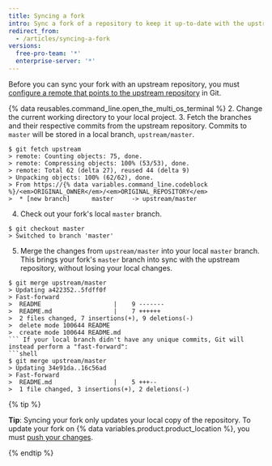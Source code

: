 ```yaml
---
title: Syncing a fork
intro: Sync a fork of a repository to keep it up-to-date with the upstream repository.
redirect_from:
  - /articles/syncing-a-fork
versions:
  free-pro-team: '*'
  enterprise-server: '*'
---
```


Before you can sync your fork with an upstream repository, you must [configure a remote that points to the upstream repository](/articles/configuring-a-remote-for-a-fork) in Git.

{% data reusables.command_line.open_the_multi_os_terminal %}
2. Change the current working directory to your local project.
3. Fetch the branches and their respective commits from the upstream repository. Commits to `master` will be stored in a local branch, `upstream/master`.
  ```shell
  $ git fetch upstream
  > remote: Counting objects: 75, done.
  > remote: Compressing objects: 100% (53/53), done.
  > remote: Total 62 (delta 27), reused 44 (delta 9)
  > Unpacking objects: 100% (62/62), done.
  > From https://{% data variables.command_line.codeblock %}/<em>ORIGINAL_OWNER</em>/<em>ORIGINAL_REPOSITORY</em>
  >  * [new branch]      master     -> upstream/master
  ```
4. Check out your fork's local `master` branch.
  ```shell
  $ git checkout master
  > Switched to branch 'master'
  ```
5. Merge the changes from `upstream/master` into your local `master` branch. This brings your fork's `master` branch into sync with the upstream repository, without losing your local changes.
  ```shell
  $ git merge upstream/master
  > Updating a422352..5fdff0f
  > Fast-forward
  >  README                    |    9 -------
  >  README.md                 |    7 ++++++
  >  2 files changed, 7 insertions(+), 9 deletions(-)
  >  delete mode 100644 README
  >  create mode 100644 README.md
  ``` If your local branch didn't have any unique commits, Git will instead perform a "fast-forward":
  ```shell
  $ git merge upstream/master
  > Updating 34e91da..16c56ad
  > Fast-forward
  >  README.md                 |    5 +++--
  >  1 file changed, 3 insertions(+), 2 deletions(-)
  ```

{% tip %}

**Tip**: Syncing your fork only updates your local copy of the repository. To update your fork on {% data variables.product.product_location %}, you must [push your changes](/articles/pushing-commits-to-a-remote-repository/).

{% endtip %}
